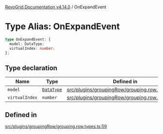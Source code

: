 [RevoGrid Documentation v4.14.0](README.md) / OnExpandEvent

# Type Alias: OnExpandEvent

```ts
type OnExpandEvent: {
  model: DataType;
  virtualIndex: number;
};
```

## Type declaration

| Name | Type | Defined in |
| ------ | ------ | ------ |
| `model` | [`DataType`](TypeAlias.DataType.md) | [src/plugins/groupingRow/grouping.row.types.ts:60](https://github.com/revolist/revogrid/blob/2b1eda543a592a83efe8431f6a1b419eb9a6f193/src/plugins/groupingRow/grouping.row.types.ts#L60) |
| `virtualIndex` | `number` | [src/plugins/groupingRow/grouping.row.types.ts:61](https://github.com/revolist/revogrid/blob/2b1eda543a592a83efe8431f6a1b419eb9a6f193/src/plugins/groupingRow/grouping.row.types.ts#L61) |

## Defined in

[src/plugins/groupingRow/grouping.row.types.ts:59](https://github.com/revolist/revogrid/blob/2b1eda543a592a83efe8431f6a1b419eb9a6f193/src/plugins/groupingRow/grouping.row.types.ts#L59)
